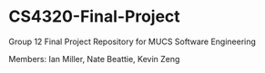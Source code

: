 # CS4320-Final-Project
Group 12 Final Project Repository for MUCS Software Engineering 

Members: 
Ian Miller, Nate Beattie, Kevin Zeng
